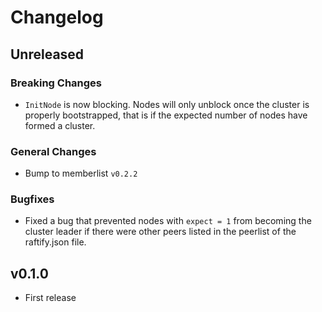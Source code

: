 # Changelog

## Unreleased

### Breaking Changes

* `InitNode` is now blocking. Nodes will only unblock once the cluster is properly bootstrapped, that is if the expected number of nodes have formed a cluster.

### General Changes

* Bump to memberlist `v0.2.2`

### Bugfixes

* Fixed a bug that prevented nodes with `expect = 1` from becoming the cluster leader if there were other peers listed in the peerlist of the raftify.json file.

## v0.1.0

* First release
